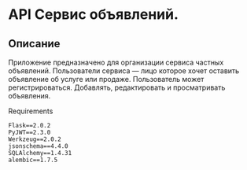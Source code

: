 #  API Сервис объявлений.

## Описание

Приложение предназначено для организации сервиса частных объявлений. Пользователи сервиса — лицо которое хочет оставить 
объявление об услуге или продаже.
Пользователь может регистрироваться. Добавлять, редактировать и просматривать объявления.

Requirements
```text 
Flask==2.0.2
PyJWT==2.3.0
Werkzeug==2.0.2
jsonschema==4.4.0
SQLAlchemy==1.4.31
alembic==1.7.5
```

